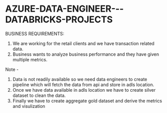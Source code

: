# AZURE-DATA-ENGINEER---DATABRICKS-PROJECTS

BUSINESS REQUIREMENTS:

1. We are working for the retail clients and we have transaction related data.
2. Business wants to analyze business performance and they have given multiple metrics.

Note - 
1. Data is not readily available so we need data engineers to create pipeline which will fetch the data from api and store
in adls location.
2. Once we have data available in adls location we have to create silver dataset to clean the data.
3. Finally we have to create aggregate gold dataset and derive the metrics and visulization

